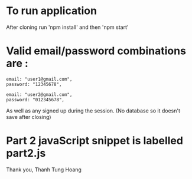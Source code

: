# To run application

After cloning run 'npm install' and then 'npm start'

# Valid email/password combinations are :

    email: "user1@gmail.com",
    password: "12345678",

    email: "user2@gmail.com",
    password: "012345678",

As well as any signed up during the session. (No database so it doesn't save after closing)

# Part 2 javaScript snippet is labelled part2.js

Thank you,
Thanh Tung Hoang
